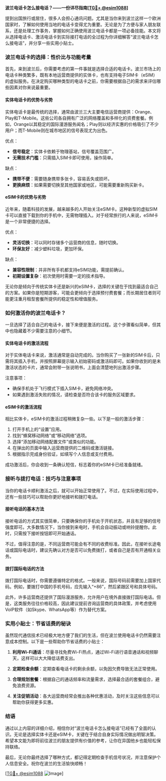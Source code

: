**波兰电话卡怎么接电话？——一份详尽指南[[TG💪+ @esim1088](https://t.me/s/esim1088)]**

提到出国旅行或居住，很多人会担心通讯问题。尤其是当你来到波兰这样一个欧洲国家时，了解如何使用当地的电话卡变得尤为重要。无论是为了方便与家人朋友联系，还是处理工作事务，掌握如何正确使用波兰电话卡都是一项必备技能。本文将从选择电话卡、激活电话卡到实际接打电话的全过程为你详细解答“波兰电话卡怎么接电话”，并分享一些实用小贴士。

### 波兰电话卡的选择：性价比与功能考量

首先，来到波兰后，你需要考虑的第一件事就是选择合适的电话卡。波兰市场上的电话卡种类繁多，既有本地运营商提供的实体卡，也有支持电子SIM卡（eSIM）的虚拟服务。在决定购买哪种类型的电话卡之前，你需要根据自己的需求来评估哪些因素对你来说最重要。

#### 实体电话卡的优势与劣势

实体电话卡是最传统的选择，通常由波兰三大主要电信运营商提供：Orange、Play和T-Mobile。这些公司各自拥有广泛的网络覆盖和多样化的资费套餐。例如，Orange以其稳定的国际漫游服务闻名；Play则以经济实惠的价格吸引了不少用户；而T-Mobile则在城市地区的信号表现尤为出色。

优点：
- **信号稳定**：实体卡依赖于物理基站，信号覆盖范围广。
- **无需技术门槛**：只需插入SIM卡即可使用，操作简单。
  
缺点：
- **携带不便**：需要随身携带多张卡，容易丢失或损坏。
- **更换麻烦**：如果需要切换至其他国家或地区，可能需要重新购买新卡。

#### eSIM卡的优势与劣势

近年来，随着科技的发展，越来越多的人开始关注eSIM卡。这种新型的虚拟SIM卡可以直接下载到你的手机中，无需物理插入。对于经常旅行的人来说，eSIM卡是一个非常便捷的选择。

优点：
- **灵活切换**：可以同时存储多个运营商的信息，随时切换。
- **环保友好**：减少塑料垃圾，更加环保。
  
缺点：
- **兼容性限制**：并非所有手机都支持eSIM功能，需提前确认。
- **初期设置复杂**：初次使用时需要一定的技术指导。

无论你是倾向于传统实体卡还是新兴的eSIM卡，选择的关键在于找到最适合自己的方案。如果你是短期游客，可能会更倾向于选择预付费套餐；而长期居住者则可能更注重月租型套餐所提供的稳定性和增值服务。

### 如何激活你的波兰电话卡？

一旦选择了适合自己的电话卡，接下来便是激活的过程。这个步骤看似简单，但其中也隐藏着不少需要注意的小细节。

#### 实体电话卡的激活流程

对于实体电话卡来说，激活通常是自动完成的。当你购买了一张新的SIM卡后，只需将其插入手机，并按照屏幕提示输入初始密码或激活码即可。如果你收到的是未激活状态的卡片，通常会附带一张说明书，上面会清楚地列出激活步骤。

注意事项：
- 确保手机处于飞行模式下插入SIM卡，避免网络冲突。
- 如果遇到激活失败的情况，请检查是否符合该卡的服务区域要求。

#### eSIM卡的激活流程

相比实体卡，eSIM卡的激活过程稍微复杂一些。以下是一般的激活步骤：

1. 打开手机上的“设置”应用。
2. 找到“蜂窝移动网络”或“移动网络”选项。
3. 选择“添加移动网络配置文件”或类似的功能。
4. 在弹出的页面中输入运营商提供的二维码或激活链接。
5. 根据指示完成身份验证，如填写个人信息或支付费用。

成功激活后，你会收到一条确认短信，标志着你的eSIM卡已经准备就绪。

### 接听与拨打电话：技巧与注意事项

当你的电话卡顺利激活之后，就可以开始正常使用了。不过，在实际使用过程中，还有一些技巧可以帮助你更好地接听和拨打电话。

#### 接听电话的基本方法

接听电话的方式其实很简单，只要确保你的手机处于开机状态，并且有足够的信号强度即可。大多数情况下，当你接到来电时，手机会自动振动或响铃提醒你。此时，只需按下接听按钮即可开始通话。

不过，值得注意的是，不同运营商可能会有不同的收费标准。因此，在接听长途电话或国际电话时，建议先确认对方是否可以免费拨打，或者自己是否有开通相关业务。

#### 拨打国际电话的方法

拨打国际电话时，你需要遵循特定的格式。一般来说，国际号码前需要加上国家代码。例如，要拨打中国的手机号码，应先输入“+86”，然后紧跟区号和具体号码。

此外，许多运营商还提供了国际漫游服务，允许用户在境外直接拨打国际电话。但是，这类服务往往价格较高，因此建议提前咨询运营商的具体政策，并考虑使用VoIP软件（如Skype、WhatsApp等）作为替代方案。

### 实用小贴士：节省话费的秘诀

虽然现代通信技术已经极大地方便了我们的生活，但在波兰使用电话卡仍然需要注意成本控制。以下是一些帮助你节省话费的小贴士：

1. **利用Wi-Fi通话**：尽量寻找免费Wi-Fi热点，通过Wi-Fi进行语音通话和视频聊天，这样可以大大降低话费支出。
   
2. **定期检查余额**：定期查看电话卡的剩余余额，以免因欠费导致无法正常使用。

3. **合理规划套餐**：根据自己的通话频率和流量需求，选择最合适的套餐组合，避免浪费资源。

4. **关注促销活动**：各大运营商经常会推出各种优惠活动，及时关注这些信息可以帮助你获得更多实惠。

### 结语

通过以上内容的详细介绍，相信你对“波兰电话卡怎么接电话”已经有了全面的认识。无论是选择实体卡还是eSIM卡，关键在于结合自身实际情况做出明智决策。希望本文能为即将前往波兰的朋友提供有价值的参考，让你在异国他乡也能轻松保持联络。

最后，无论你最终选择了哪种方式，都记得定期检查手机信号状况，并注意保护个人信息安全。祝你在波兰的生活愉快顺畅！

[[TG💪+ @esim1088](https://t.me/s/esim1088) ![Image](https://i.postimg.cc/4NQfJmqS/Snipaste-2025-05-13-00-14-12.png)]
